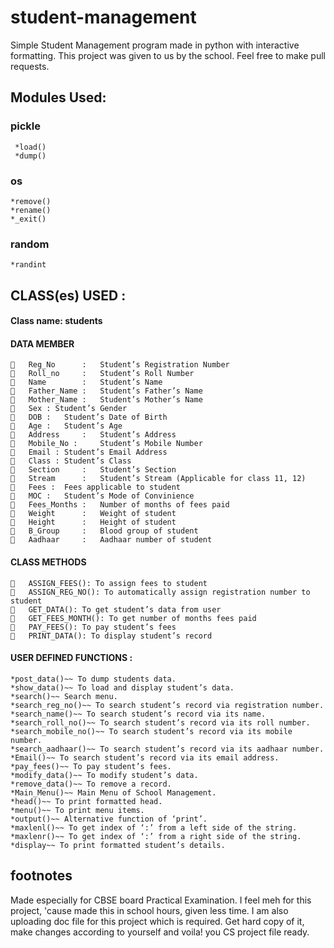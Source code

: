 # student-management
Simple Student Management program made in python with interactive formatting. This project was given to us by the school. Feel free to make pull requests.
## Modules Used:
### pickle
```
 *load()
 *dump()
 ```
### os
```
*remove()
*rename()
*_exit()
```
### random
```
*randint
```

## CLASS(es) USED :
#### Class name: students
#### DATA MEMBER
```
	Reg_No		:	Student’s Registration Number
	Roll_no		:	Student’s Roll Number
	Name		:	Student’s Name
	Father_Name	:	Student’s Father’s Name
	Mother_Name	:	Student’s Mother’s Name
	Sex : Student’s Gender
	DOB :	Student’s Date of Birth
	Age :	Student’s Age
	Address		:	Student’s Address
	Mobile_No : 	Student’s Mobile Number
	Email :	Student’s Email Address
	Class :	Student’s Class
	Section		:	Student’s Section
	Stream		:	Student’s Stream (Applicable for class 11, 12)
	Fees :	Fees applicable to student
	MOC :	Student’s Mode of Convinience
	Fees_Months	:	Number of months of fees paid
	Weight		:	Weight of student
	Height		:	Height of student
	B_Group		:	Blood group of student
	Aadhaar		:	Aadhaar number of student
```
#### CLASS METHODS
```
	ASSIGN_FEES(): To assign fees to student
	ASSIGN_REG_NO(): To automatically assign registration number to student
	GET_DATA(): To get student’s data from user
	GET_FEES_MONTH(): To get number of months fees paid
	PAY_FEES(): To pay student’s fees
	PRINT_DATA(): To display student’s record
```

#### USER DEFINED FUNCTIONS :
```
*post_data()~~ To dump students data.
*show_data()~~ To load and display student’s data.
*search()~~ Search menu.
*search_reg_no()~~ To search student’s record via registration number.
*search_name()~~ To search student’s record via its name.
*search_roll_no()~~ To search student’s record via its roll number.
*search_mobile_no()~~ To search student’s record via its mobile number.
*search_aadhaar()~~ To search student’s record via its aadhaar number.
*Email()~~ To search student’s record via its email address.
*pay_fees()~~ To pay student’s fees.
*modify_data()~~ To modify student’s data.
*remove_data()~~ To remove a record.
*Main_Menu()~~ Main Menu of School Management.
*head()~~ To print formatted head.
*menu()~~ To print menu items.
*output()~~ Alternative function of ‘print’.
*maxlenl()~~ To get index of ‘:’ from a left side of the string.
*maxlenr()~~ To get index of ‘:’ from a right side of the string.
*display~~ To print formatted student’s details.
```
## footnotes
Made especially for CBSE board Practical Examination.
I feel meh for this project, 'cause made this in school hours, given less time.
I am also uploading doc file for this project which is required. Get hard copy of it, make changes according to yourself and voila! you CS project file ready.
